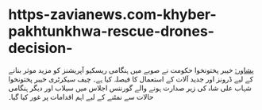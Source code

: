 # https-zavianews.com-khyber-pakhtunkhwa-rescue-drones-decision-
[پشاور:](https://zavianews.com/khyber-pakhtunkhwa-rescue-drones-decision/) خیبر پختونخوا حکومت نے صوبے میں ہنگامی ریسکیو آپریشنز کو مزید موثر بنانے کے لیے ڈرونز اور جدید آلات کے استعمال کا فیصلہ کیا ہے۔ چیف سیکرٹری خیبر پختونخوا شہاب علی شاہ کی زیر صدارت ہونے والے گورننس اجلاس میں سیلاب اور دیگر ہنگامی حالات سے نمٹنے کے لیے اہم اقدامات پر غور کیا گیا۔
